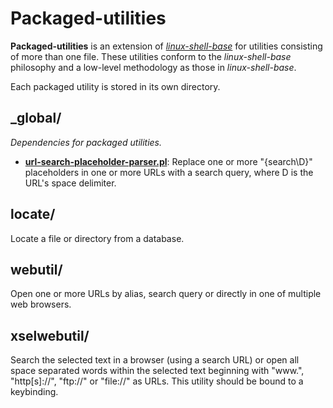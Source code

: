 
# Packaged-utilities

**Packaged-utilities** is an extension of [*linux-shell-base*][linux-shell-base] for utilities consisting of more than one file. These utilities conform to the *linux-shell-base* philosophy and a low-level methodology as those in *linux-shell-base*.

Each packaged utility is stored in its own directory.

## _global/

*Dependencies for packaged utilities.*

* [**url-search-placeholder-parser.pl**][url-search-placeholder-parser.pl]: Replace one or more "{search\D}" placeholders in one or more URLs with a search query, where D is the URL's space delimiter.

## locate/

Locate a file or directory from a database.

## webutil/

Open one or more URLs by alias, search query or directly in one of multiple web browsers.

## xselwebutil/

Search the selected text in a browser (using a search URL) or open all space separated words within the selected text beginning with "www.", "http[s]://", "ftp://" or "file://" as URLs. This utility should be bound to a keybinding.



[linux-shell-base]: https://github.com/linux-shell-base/linux-shell-base

[url-search-placeholder-parser.pl]: https://github.com/linux-shell-base/packaged-utilities/blob/master/_global/url-search-placeholder-parser.pl
